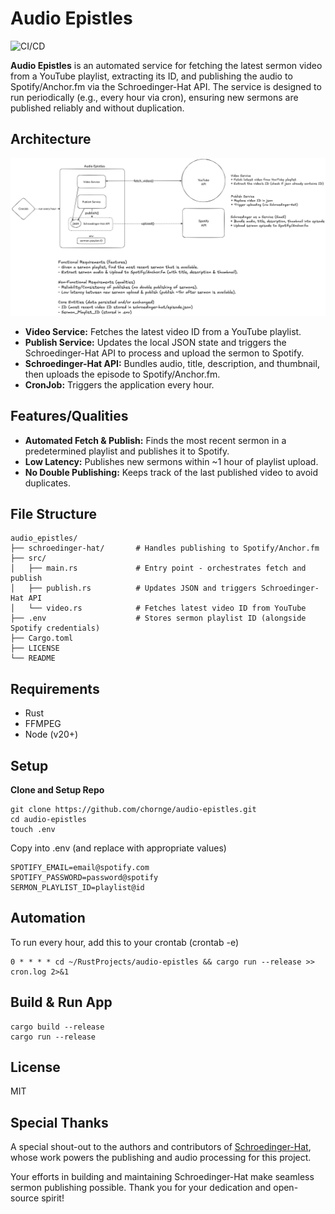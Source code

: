 # Audio Epistles

![CI/CD](https://github.com/chornge/audio-epistles/actions/workflows/build.yml/badge.svg?branch=main)

**Audio Epistles** is an automated service for fetching the latest sermon video from a YouTube playlist, extracting its ID, and publishing the audio to Spotify/Anchor.fm via the Schroedinger-Hat API. The service is designed to run periodically (e.g., every hour via cron), ensuring new sermons are published reliably and without duplication.

## Architecture

![Design Doc](./DESIGN-DOC.excalidraw.png)

- **Video Service:** Fetches the latest video ID from a YouTube playlist.
- **Publish Service:** Updates the local JSON state and triggers the Schroedinger-Hat API to process and upload the sermon to Spotify.
- **Schroedinger-Hat API:** Bundles audio, title, description, and thumbnail, then uploads the episode to Spotify/Anchor.fm.
- **CronJob:** Triggers the application every hour.

## Features/Qualities

- **Automated Fetch & Publish:** Finds the most recent sermon in a predetermined playlist and publishes it to Spotify.
- **Low Latency:** Publishes new sermons within ~1 hour of playlist upload.
- **No Double Publishing:** Keeps track of the last published video to avoid duplicates.

## File Structure

```
audio_epistles/
├── schroedinger-hat/       # Handles publishing to Spotify/Anchor.fm
├── src/
│   ├── main.rs             # Entry point - orchestrates fetch and publish
│   ├── publish.rs          # Updates JSON and triggers Schroedinger-Hat API
│   └── video.rs            # Fetches latest video ID from YouTube
├── .env                    # Stores sermon playlist ID (alongside Spotify credentials)
├── Cargo.toml
├── LICENSE
└── README
```

## Requirements

- Rust
- FFMPEG
- Node (v20+)

## Setup

**Clone and Setup Repo**

```
git clone https://github.com/chornge/audio-epistles.git
cd audio-epistles
touch .env
```

Copy into .env (and replace with appropriate values)

```
SPOTIFY_EMAIL=email@spotify.com
SPOTIFY_PASSWORD=password@spotify
SERMON_PLAYLIST_ID=playlist@id
```

## Automation

To run every hour, add this to your crontab (crontab -e)

```
0 * * * * cd ~/RustProjects/audio-epistles && cargo run --release >> cron.log 2>&1
```

## Build & Run App

```
cargo build --release
cargo run --release
```

## License

MIT

## Special Thanks

A special shout-out to the authors and contributors of [Schroedinger-Hat](https://github.com/Schroedinger-Hat/youtube-to-spotify), whose work powers the publishing and audio processing for this project.

Your efforts in building and maintaining Schroedinger-Hat make seamless sermon publishing possible. Thank you for your dedication and open-source spirit!
